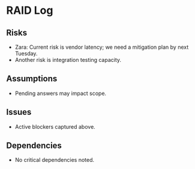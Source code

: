 # RAID Log

## Risks

- Zara: Current risk is vendor latency; we need a mitigation plan by next Tuesday.
- Another risk is integration testing capacity.


## Assumptions

- Pending answers may impact scope.


## Issues

- Active blockers captured above.


## Dependencies

- No critical dependencies noted.
